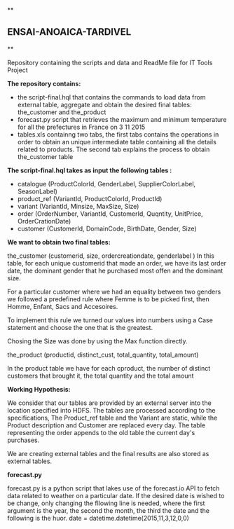 **

ENSAI-ANOAICA-TARDIVEL
----------------------

**

Repository containing the scripts and data and ReadMe file for IT Tools Project

**The repository contains:** 

 - the script-final.hql that contains the commands to load data from external table, aggregate and obtain the desired final tables:
   the_customer and the_product
 - forecast.py script that retrieves the maximum and minimum temperature for all the prefectures in France on 3 11 2015
 -  tables.xls containng two tabs, the first tabs contains the operations in order to obtain an unique intermediate table containing all the details related to products. The second tab explains the process to obtain the_customer table

**The script-final.hql takes as input the following tables :**

 - catalogue (ProductColorId, GenderLabel, SupplierColorLabel, SeasonLabel)  
 - product_ref (VariantId, ProductColorId, ProductId)
 - variant (VariantId, Minsize, MaxSize, Size)
 - order (OrderNumber, VariantId, CustomerId, Quqntity, UnitPrice,   
   OrderCrationDate)
 - customer (CustomerId, DomainCode, BirthDate, Gender, Size)

**We want to obtain two final tables:**

the_customer (customerid, size, ordercreationdate, genderlabel )
In this table, for each unique customerid that made an order, we have its last order date, the dominant gender that he purchased most offen and the dominant size.

For a particular customer where we had an equality between two genders we followed a predefined rule where Femme is to be picked first, then Homme, Enfant, Sacs and Accesoires.

To implement this rule we turned our values into numbers using a Case statement and choose the one that is the greatest.

Chosing the Size was done by using the Max function directly.

the_product (productid, distinct_cust, total_quantity, total_amount)

In the product table we have for each cproduct, the number of distinct customers that brought it, the total quantity and the total amount

**Working Hypothesis:**

We consider that our tables are provided by an external server into the location specified into HDFS. The tables are processed according to the specifications, The Product_ref table and the Variant are static, while the Product description and Customer are replaced every day. The table representing the order appends to the old table the current day's purchases. 

We are creating external tables and the final results are also stored as external tables.  

**forecast.py**

forecast.py is a python script that lakes use of the forecast.io API to fetch data related to weather on a particular date. If the desired date is wished to be change, only changing the fllowing line is needed, where the first argument is the year, the second the month, the third the date and the following is the huor.
date = datetime.datetime(2015,11,3,12,0,0)

